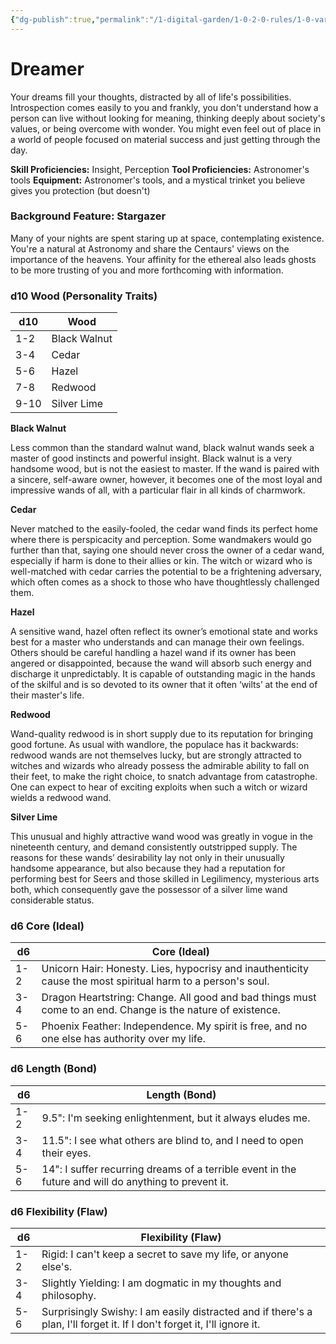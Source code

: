 ```yaml
---
{"dg-publish":true,"permalink":"/1-digital-garden/1-0-2-0-rules/1-0-variant-rules/1-6-1-3-background-dreamer/"}
---
```


# Dreamer

Your dreams fill your thoughts, distracted by all of life's possibilities. Introspection comes easily to you and frankly, you don't understand how a person can live without looking for meaning, thinking deeply about society's values, or being overcome with wonder. You might even feel out of place in a world of people focused on material success and just getting through the day.

**Skill Proficiencies:** Insight, Perception
**Tool Proficiencies:** Astronomer's tools
**Equipment:** Astronomer's tools, and a mystical trinket you believe gives you protection (but doesn't)

### Background Feature: Stargazer

Many of your nights are spent staring up at space, contemplating existence. You're a natural at Astronomy and share the Centaurs' views on the importance of the heavens. Your affinity for the ethereal also leads ghosts to be more trusting of you and more forthcoming with information.

### **d10 Wood (Personality Traits)**

| d10  | Wood         |
| ---- | ------------ |
| 1-2  | Black Walnut |
| 3-4  | Cedar        |
| 5-6  | Hazel        |
| 7-8  | Redwood      |
| 9-10 | Silver Lime  |

**Black Walnut**

Less common than the standard walnut wand, black walnut wands seek a master of good instincts and powerful insight. Black walnut is a very handsome wood, but is not the easiest to master. If the wand is paired with a sincere, self-aware owner, however, it becomes one of the most loyal and impressive wands of all, with a particular flair in all kinds of charmwork.

**Cedar**

Never matched to the easily-fooled, the cedar wand finds its perfect home where there is perspicacity and perception. Some wandmakers would go further than that, saying one should never cross the owner of a cedar wand, especially if harm is done to their allies or kin. The witch or wizard who is well-matched with cedar carries the potential to be a frightening adversary, which often comes as a shock to those who have thoughtlessly challenged them.

**Hazel**

A sensitive wand, hazel often reflect its owner’s emotional state and works best for a master who understands and can manage their own feelings. Others should be careful handling a hazel wand if its owner has been angered or disappointed, because the wand will absorb such energy and discharge it unpredictably. It is capable of outstanding magic in the hands of the skilful and is so devoted to its owner that it often ‘wilts’ at the end of their master's life.

**Redwood**

Wand-quality redwood is in short supply due to its reputation for bringing good fortune. As usual with wandlore, the populace has it backwards: redwood wands are not themselves lucky, but are strongly attracted to witches and wizards who already possess the admirable ability to fall on their feet, to make the right choice, to snatch advantage from catastrophe. One can expect to hear of exciting exploits when such a witch or wizard wields a redwood wand.

**Silver Lime**

This unusual and highly attractive wand wood was greatly in vogue in the nineteenth century, and demand consistently outstripped supply. The reasons for these wands’ desirability lay not only in their unusually handsome appearance, but also because they had a reputation for performing best for Seers and those skilled in Legilimency, mysterious arts both, which consequently gave the possessor of a silver lime wand considerable status.

### **d6 Core (Ideal)**

| d6  | Core (Ideal)                                                                                                |
| --- | ----------------------------------------------------------------------------------------------------------- |
| 1-2 | Unicorn Hair: Honesty. Lies, hypocrisy and inauthenticity cause the most spiritual harm to a person's soul. |
| 3-4 | Dragon Heartstring: Change. All good and bad things must come to an end. Change is the nature of existence. |
| 5-6 | Phoenix Feather: Independence. My spirit is free, and no one else has authority over my life.               |
### **d6 Length (Bond)**

| d6  | Length (Bond)                                                                                        |
| --- | ---------------------------------------------------------------------------------------------------- |
| 1-2 | 9.5": I'm seeking enlightenment, but it always eludes me.                                            |
| 3-4 | 11.5": I see what others are blind to, and I need to open their eyes.                                |
| 5-6 | 14": I suffer recurring dreams of a terrible event in the future and will do anything to prevent it. |
### **d6 Flexibility (Flaw)**

| d6  | Flexibility (Flaw)                                                                                                       |
| --- | ------------------------------------------------------------------------------------------------------------------------ |
| 1-2 | Rigid: I can't keep a secret to save my life, or anyone else's.                                                          |
| 3-4 | Slightly Yielding: I am dogmatic in my thoughts and philosophy.                                                          |
| 5-6 | Surprisingly Swishy: I am easily distracted and if there's a plan, I'll forget it. If I don't forget it, I'll ignore it. |